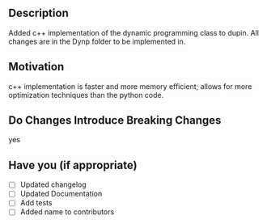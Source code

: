 ## Description
<!-- What does this PR do? What changes have you made? -->
Added c++ implementation of the dynamic programming class to dupin. All changes are in the Dynp folder to be implemented in. 

## Motivation
<!-- Why did you write this PR? Why this approach? -->
c++ implementation is faster and more memory efficient; allows for more optimization techniques than the python code. 

## Do Changes Introduce Breaking Changes
yes

## Have you (if appropriate)
- [ ] Updated changelog
- [ ] Updated Documentation
- [ ] Add tests
- [ ] Added name to contributors
